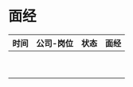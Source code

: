 # 面经



| 时间 | 公司-岗位 | 状态 | 面经 |
| ---- | --------- | ---- | ---- |
|      |           |      |      |
|      |           |      |      |
|      |           |      |      |
|      |           |      |      |
|      |           |      |      |
|      |           |      |      |
|      |           |      |      |
|      |           |      |      |
|      |           |      |      |

